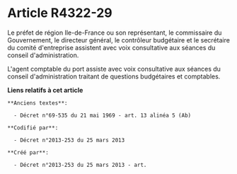 # Article R4322-29

Le préfet de région Ile-de-France ou son représentant, le commissaire du Gouvernement, le directeur général, le contrôleur
budgétaire et le secrétaire du comité d'entreprise assistent avec voix consultative aux séances du conseil d'administration.

L'agent comptable du port assiste avec voix consultative aux séances du conseil d'administration traitant de questions
budgétaires et comptables.

**Liens relatifs à cet article**

	**Anciens textes**:

	  - Décret n°69-535 du 21 mai 1969 - art. 13 alinéa 5 (Ab)

	**Codifié par**:

	  - Décret n°2013-253 du 25 mars 2013

	**Créé par**:

	  - Décret n°2013-253 du 25 mars 2013 - art.
